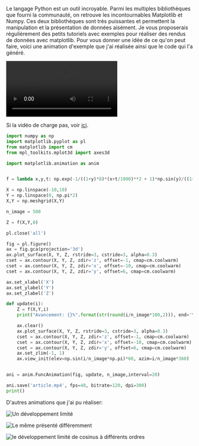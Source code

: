 Le langage Python est un outil incroyable. Parmi les multiples bibliothèques que fourni la communauté, on retrouve les incontournables Matplotlib et Numpy. Ces deux bibliothèques sont très puissantes et permettent la manipulation et la présentation de données aisément. Je vous proposerais régulièrement des petits tutoriels avec exemples pour réaliser des rendus de données avec matplotlib. Pour vous donner une idée de ce qu'on peut faire, voici une animation d'exemple que j'ai réalisée ainsi que le code qui l'a généré. 

<video controls>
<source src="/media/article/16/attachments/article.mp4" type="video/mp4">
</video>

Si la vidéo de charge pas, voir [ici](/media/article/16/attachments/article.mp4).

```python
import numpy as np
import matplotlib.pyplot as pl
from matplotlib import cm
from mpl_toolkits.mplot3d import axes3d

import matplotlib.animation as anim


f = lambda x,y,t: np.exp(-1/((1+y)*8)*(x+t/1000)**2 + 1)*np.sin(y)/((1+t/100*y))

X = np.linspace(-10,10)
Y = np.linspace(0, np.pi*2)
X,Y = np.meshgrid(X,Y)

n_image = 500

Z = f(X,Y,0)

pl.close('all')

fig = pl.figure()
ax = fig.gca(projection='3d')
ax.plot_surface(X, Y, Z, rstride=3, cstride=3, alpha=0.3)
cset = ax.contour(X, Y, Z, zdir='z', offset=-1, cmap=cm.coolwarm)
cset = ax.contour(X, Y, Z, zdir='x', offset=-10, cmap=cm.coolwarm)
cset = ax.contour(X, Y, Z, zdir='y', offset=6, cmap=cm.coolwarm)

ax.set_xlabel('X')
ax.set_ylabel('Y')
ax.set_zlabel('Z')

def update(i):
    Z = f(X,Y,i)
    print("Avancement: {}%".format(str(round(i/n_image*100,2))), end='\r')

    ax.clear()
    ax.plot_surface(X, Y, Z, rstride=3, cstride=3, alpha=0.3)
    cset = ax.contour(X, Y, Z, zdir='z', offset=-1, cmap=cm.coolwarm)
    cset = ax.contour(X, Y, Z, zdir='x', offset=-10, cmap=cm.coolwarm)
    cset = ax.contour(X, Y, Z, zdir='y', offset=6, cmap=cm.coolwarm)
    ax.set_zlim(-1, 1)
    ax.view_init(elev=np.sin(i/n_image*np.pi)*60, azim=i/n_image*360)


ani = anim.FuncAnimation(fig, update, n_image,interval=20)

ani.save('article.mp4', fps=48, bitrate=120, dpi=300)
print()

```

D'autres animations que j'ai pu réaliser: 

![Un développement limité][1] 

![Le même présenté différemment ][2] 

![le développement limité de cosinus à différents ordres][3]

 [1]: /media/article/16/attachments/animation.gif
 [2]: /media/article/16/attachments/Animation3D.gif
 [3]: /media/article/16/attachments/animationCos.gif
